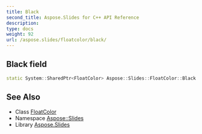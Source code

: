 ```yaml
---
title: Black
second_title: Aspose.Slides for C++ API Reference
description: 
type: docs
weight: 92
url: /aspose.slides/floatcolor/black/
---
```

## Black field




```cpp
static System::SharedPtr<FloatColor> Aspose::Slides::FloatColor::Black
```

## See Also

* Class [FloatColor](../)
* Namespace [Aspose::Slides](../../)
* Library [Aspose.Slides](../../../)